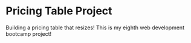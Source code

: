 # Pricing Table Project
Building a pricing table that resizes! This is my eighth web development bootcamp project!
